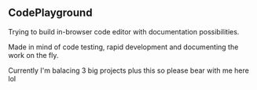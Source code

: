 ## CodePlayground

Trying to build in-browser code editor with documentation possibilities.

Made in mind of code testing, rapid development and documenting the work on the fly.

Currently I'm balacing 3 big projects plus this so please bear with me here lol